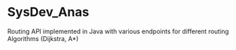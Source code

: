 # SysDev_Anas

Routing API implemented in Java with various endpoints for different routing Algorithms (Dijkstra, A*)